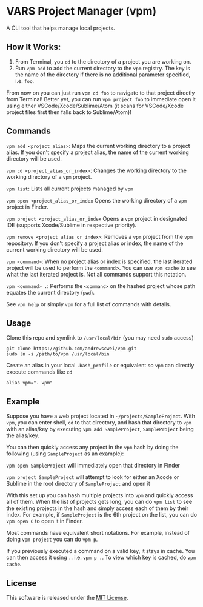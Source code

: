 # VARS Project Manager (vpm)

A CLI tool that helps manage local projects.

## How It Works:

1. From Terminal, you `cd` to the directory of a project you are working on.
2. Run `vpm add` to add the current directory to the `vpm` registry. The key is the name of the directory if there is no additional parameter specified, i.e. `foo`.

From now on you can just run `vpm cd foo` to navigate to that project directly from Terminal! Better yet, you can run `vpm project foo` to immediate open it using either VSCode/Xcode/Sublime/Atom (it scans for VSCode/Xcode project files first then falls back to Sublime/Atom)!

## Commands

`vpm add <project_alias>`: Maps the current working directory to a project alias. If you don't specify a project alias, the name of the current working directory will be used.

`vpm cd <project_alias_or_index>`: Changes the working directory to the working directory of a `vpm` project.

`vpm list`: Lists all current projects managed by `vpm`

`vpm open <project_alias_or_index` Opens the working directory of a `vpm` project in Finder.

`vpm project <project_alias_or_index` Opens a `vpm` project in designated IDE (supports Xcode/Sublime in respective priority).

`vpm remove <project_alias_or_index>`: Removes a `vpm` project from the `vpm` repository. If you don't specify a project alias or index, the name of the current working directory will be used.

`vpm <command>`: When no project alias or index is specified, the last iterated project will be used to perform the `<command`>. You can use `vpm cache` to see what the last iterated project is. Not all commands support this notation.

`vpm <command> .`: Performs the `<command>` on the hashed project whose path equates the current directory (`pwd`). 

See `vpm help` or simply `vpm` for a full list of commands with details.

## Usage

Clone this repo and symlink to `/usr/local/bin` (you may need `sudo` access)
```
git clone https://github.com/andrewscwei/vpm.git
sudo ln -s /path/to/vpm /usr/local/bin
```
Create an alias in your local `.bash_profile` or equivalent so `vpm` can directly execute commands like `cd`
```
alias vpm=". vpm"
```

## Example

Suppose you have a web project located in `~/projects/SampleProject`. With `vpm`, you can enter shell, `cd` to that directory, and hash that directory to `vpm` with an alias/key by executing `vpm add SampleProject`, `SampleProject` being the alias/key.

You can then quickly access any project in the `vpm` hash by doing the following (using `SampleProject` as an example):

`vpm open SampleProject` will immediately open that directory in Finder

`vpm project SampleProject` will attempt to look for either an Xcode or Sublime in the root directory of `SampleProject` and open it

With this set up you can hash multiple projects into `vpm` and quickly access all of them. When the list of projects gets long, you can do `vpm list` to see the existing projects in the hash and simply access each of them by their index. For example, if `SampleProject` is the 6th project on the list, you can do `vpm open 6` to open it in Finder.

Most commands have equivalent short notations. For example, instead of doing `vpm project` you can do `vpm p`.

If you previously executed a command on a valid key, it stays in cache. You can then access it using `.`. i.e. `vpm p .`.  To view which key is cached, do `vpm cache`.

## License

This software is released under the [MIT License](http://opensource.org/licenses/MIT).
